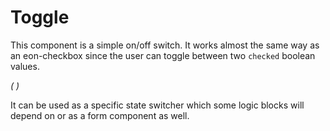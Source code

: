 # Toggle

This component is a simple on/off switch. It works almost the same way as an eon-checkbox since the user can toggle between two `checked` boolean values.  

*(
<doc-playground label="Common Usage" html="true" js="true" css="true" selector="body">
  <template type="html">
    <doc-head>
      <script src="framework/eon/eon.js"></script>
      <script> 
        eon.import([
          "framework/eon/ui/eon-toggle", "framework/custom/doc-playground/doc-showcase"
        ]);
      </script>
    </doc-head>
    <doc-body>
    <doc-showcase label="Uncheck">
      <eon-toggle label='Uncheck label' value='toggle2' name='toggleOptions'></eon-toggle>
    </doc-showcase>
    <doc-showcase label="Disabled">
      <eon-toggle label='Disabled label' value='toggle3' name='toggleOptions' disabled='true'></eon-toggle>
    </doc-showcase>
    </doc-body>
  </template>
</doc-playground>
)*

It can be used as a specific state switcher which some logic blocks will depend on or as a form component as well.